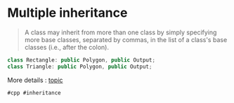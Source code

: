 # Multiple inheritance

> A class may inherit from more than one class by simply specifying more base classes, separated by commas, in the list of a class's base classes (i.e., after the colon).

```cpp
class Rectangle: public Polygon, public Output;
class Triangle: public Polygon, public Output;
```
More details : [topic](https://cplusplus.com/doc/tutorial/inheritance/)

    #cpp #inheritance

